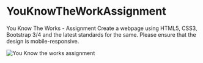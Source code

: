 # YouKnowTheWorkAssignment
You Know The Works - Assignment 
Create a webpage using HTML5, CSS3, Bootstrap 3/4 and the latest standards for the same. Please ensure that the design is mobile-responsive.


![You Know the works assignment](https://user-images.githubusercontent.com/126135348/233516506-5d9b2dcb-c8a9-4c9b-8263-7e28329917fe.png)
